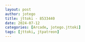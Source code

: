 ```yaml
---
layout: post
author: jotego
title: jttoki - 8533440
date: 2024-07-12
categories: [Arcade, jotego.jttoki]
tags: [jttoki, jtpatreon]
---
```


